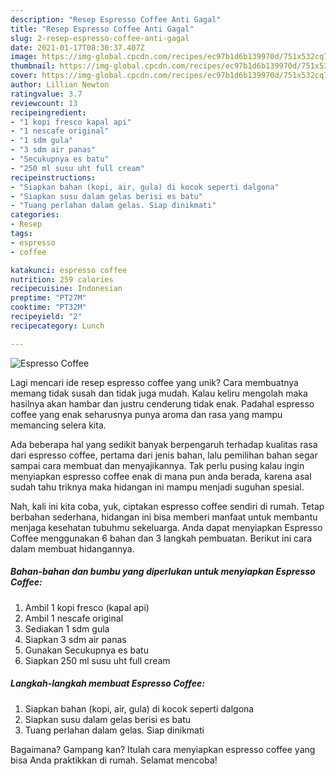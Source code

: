 ```yaml
---
description: "Resep Espresso Coffee Anti Gagal"
title: "Resep Espresso Coffee Anti Gagal"
slug: 2-resep-espresso-coffee-anti-gagal
date: 2021-01-17T08:30:37.407Z
image: https://img-global.cpcdn.com/recipes/ec97b1d6b139970d/751x532cq70/espresso-coffee-foto-resep-utama.jpg
thumbnail: https://img-global.cpcdn.com/recipes/ec97b1d6b139970d/751x532cq70/espresso-coffee-foto-resep-utama.jpg
cover: https://img-global.cpcdn.com/recipes/ec97b1d6b139970d/751x532cq70/espresso-coffee-foto-resep-utama.jpg
author: Lillian Newton
ratingvalue: 3.7
reviewcount: 13
recipeingredient:
- "1 kopi fresco kapal api"
- "1 nescafe original"
- "1 sdm gula"
- "3 sdm air panas"
- "Secukupnya es batu"
- "250 ml susu uht full cream"
recipeinstructions:
- "Siapkan bahan (kopi, air, gula) di kocok seperti dalgona"
- "Siapkan susu dalam gelas berisi es batu"
- "Tuang perlahan dalam gelas. Siap dinikmati"
categories:
- Resep
tags:
- espresso
- coffee

katakunci: espresso coffee 
nutrition: 259 calories
recipecuisine: Indonesian
preptime: "PT27M"
cooktime: "PT32M"
recipeyield: "2"
recipecategory: Lunch

---
```



![Espresso Coffee](https://img-global.cpcdn.com/recipes/ec97b1d6b139970d/751x532cq70/espresso-coffee-foto-resep-utama.jpg)

Lagi mencari ide resep espresso coffee yang unik? Cara membuatnya memang tidak susah dan tidak juga mudah. Kalau keliru mengolah maka hasilnya akan hambar dan justru cenderung tidak enak. Padahal espresso coffee yang enak seharusnya punya aroma dan rasa yang mampu memancing selera kita.



Ada beberapa hal yang sedikit banyak berpengaruh terhadap kualitas rasa dari espresso coffee, pertama dari jenis bahan, lalu pemilihan bahan segar sampai cara membuat dan menyajikannya. Tak perlu pusing kalau ingin menyiapkan espresso coffee enak di mana pun anda berada, karena asal sudah tahu triknya maka hidangan ini mampu menjadi suguhan spesial.


Nah, kali ini kita coba, yuk, ciptakan espresso coffee sendiri di rumah. Tetap berbahan sederhana, hidangan ini bisa memberi manfaat untuk membantu menjaga kesehatan tubuhmu sekeluarga. Anda dapat menyiapkan Espresso Coffee menggunakan 6 bahan dan 3 langkah pembuatan. Berikut ini cara dalam membuat hidangannya.

<!--inarticleads1-->

##### Bahan-bahan dan bumbu yang diperlukan untuk menyiapkan Espresso Coffee:

1. Ambil 1 kopi fresco (kapal api)
1. Ambil 1 nescafe original
1. Sediakan 1 sdm gula
1. Siapkan 3 sdm air panas
1. Gunakan Secukupnya es batu
1. Siapkan 250 ml susu uht full cream




<!--inarticleads2-->

##### Langkah-langkah membuat Espresso Coffee:

1. Siapkan bahan (kopi, air, gula) di kocok seperti dalgona
1. Siapkan susu dalam gelas berisi es batu
1. Tuang perlahan dalam gelas. Siap dinikmati




Bagaimana? Gampang kan? Itulah cara menyiapkan espresso coffee yang bisa Anda praktikkan di rumah. Selamat mencoba!
